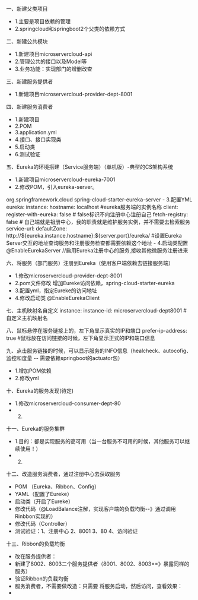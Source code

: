 一、新建父类项目
- 1.主要是项目依赖的管理
- 2.springcloud和springboot2个父类的依赖方式

二、新建公共模块
- 1.新建项目microservercloud-api
- 2.管理公共的接口以及Model等
- 3.业务功能：实现部门的增删改查

三、新建服务提供者
- 1.新建项目microservercloud-provider-dept-8001

四、新建服务消费者
- 1.新建项目
- 2.POM
- 3.application.yml
- 4.接口、接口实现类
- 5.启动类
- 6.测试验证

五、Eureka的环境搭建（Service服务端）（单机版）-典型的CS架构系统
- 1.新建项目microservercloud-eureka-7001
- 2.修改POM，引入eureka-server。
<dependency>
    <groupId>org.springframework.cloud</groupId>
    <artifactId>spring-cloud-starter-eureka-server</artifactId>
</dependency>
- 3.配置YML
eureka:
  instance:
    hostname: localhost #eureka服务端的实例名称
  client:
    register-with-eureka: false # false标识不向注册中心注册自己
    fetch-registry: false # 自己端就是祖册中心，我的职责就是维护服务实例，并不需要去检索服务
    service-url:
      defaultZone: http://${eureka.instance.hostname}:${server.port}/eureka/ #设置Eureka Server交互的地址查询服务和注册服务检查都需要依赖这个地址
- 4.启动类配置
@EnableEurekaServer //启用Eureka注册中心的服务,接收其他微服务注册进来

六、将服务（部门服务）注册到Eureka（使用客户端依赖去链接服务端）
- 1.修改microservercloud-provider-dept-8001
- 2.pom文件修改 增加Eureke访问依赖，spring-cloud-starter-eureka
- 3.配置yml，指定Eureke的访问地址
- 4.修改启动类 @EnableEurekaClient

七、主机映射名自定义
instance:
    instance-id: microservercloud-dept8001 # 自定义主机映射名
    
八、鼠标悬停在服务链接上的，左下角显示真实的IP和端口
prefer-ip-address: true #鼠标放在访问链接的时候，左下角显示正式的IP和端口信息

九、点击服务链接的时候，可以显示服务的INFO信息（healcheck、autocofig、监控和度量 -- 需要依赖springboot的actuator包）
- 1.增加POM依赖
- 2.修改yml

十、Eureka的服务发现(待定)
- 1.修改microservercloud-consumer-dept-80
- 2.

十一、Eureka的服务集群
- 1.目的：都是实现服务的高可用（当一台服务不可用的时候，其他服务可以继续使用！）
- 2.

十二、改造服务消费者，通过注册中心去获取服务
- POM （Eureka、Ribbon、Config）
- YAML（配置了Eureke）
- 启动类（开启了Eureke）
- 修改代码（@LoadBalance注解，实现客户端的负载均衡--》通过调用Rinbbon实现的）
- 修改代码（Controller）
- 测试验证：1、注册中心 2、8001 3、80 4、访问验证

十三、Ribbon的负载均衡
- 改在服务提供者：
- 新建了8002、8003二个服务提供者（8001、8002、8003==》暴露同样的服务）
- 验证Ribbon的负载均衡
- 服务消费者，不需要做改造：只需要 将服务启动，然后访问，查看效果：
- 

